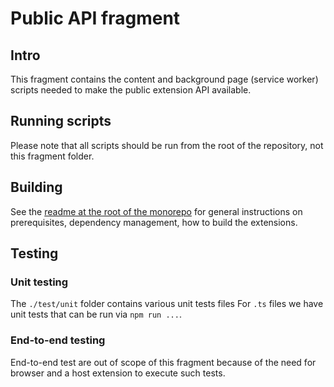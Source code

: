 # Public API fragment

## Intro

This fragment contains the content and background page (service worker) scripts needed to
make the public extension API available.

## Running scripts

Please note that all scripts should be run from the root of the repository, not
this fragment folder.

## Building

See the [readme at the root of the monorepo](../../README.md) for general
instructions on prerequisites, dependency management, how to build the
extensions.

## Testing

### Unit testing

The `./test/unit` folder contains various unit tests files
For `.ts` files we have unit tests that can be run via
`npm run ...`.

### End-to-end testing

End-to-end test are out of scope of this fragment because of the need for browser and
a host extension to execute such tests.
